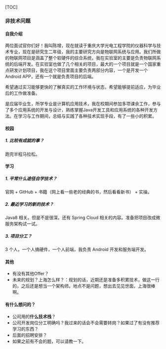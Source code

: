 [TOC]

### 非技术问题

#### 自我介绍

两位面试官你们好！我叫陈增，现在就读于重庆大学光电工程学院的仪器科学与技术专业，现在是研究生二年级，我的主要研究方向是物联网系统与应用。我们所做的物联网项目是涵盖了整个软硬件的综合系统，我在实验室的主要是负责物联网系统的后端开发。在实验室也做了几个相关的项目，最大的一个项目就是一个国家重点研发计划项目，我在这个项目里面主要负责两部分内容，一个是开发一个Android APP，还有一个就是负责项目的后端。

希望通过实习能够更快的了解真实的工作环境与状态，希望能够提前适应，为毕业后的工作做准备。

是应届毕业生，所学专业是计算机应用技术，我在校期间参加多项课余工作，参与了多个应用系统的开发与设计，熟练掌握Java开发工具和应用系统的各种开发方法。在学习与工作期间，总结与实践了各种技术实现手段，有了一些小的积累。



#### 校园

##### 1. 比较有成就的事？

跑完半程马拉松。





#### 学习

##### 1. 平常什么途径自学技术？

官网 + GitHub + 书籍（网上看一些老的经典的书，然后看看新书） + 实操。

##### 2. 最近学习的新的技术？

Java8 相关。但是不是很深。还有 Spring Cloud 相关的内容。准备把项目改成微服务架构试一试。

##### 3. 项目分工？

3 个人，一个人搞硬件，一个人前端，我负责 Android 开发和服务端开发。



#### 其他

- 有没有其他Offer？
- 未来的规划？上海怎么样？：规划的话，近期还是准备多积累技术，做这一行的，之后还是想当一个架构师。地点不是问题，想出去见见世面，上海很棒啊。





#### 有什么想问的？

- 公司用的**什么技术栈**？
- 公司开发岗位分工明确吗？我过来的话会不会需要转岗？如果过了有没有推荐学习的东西？
- 后面的招聘安排？
- 如果之前有不会的题，可以请教一下。











